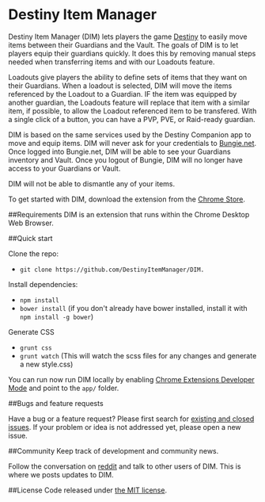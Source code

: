# Destiny Item Manager
Destiny Item Manager (DIM) lets players the game [Destiny](http://destinythegame.com/) to easily move items between their Guardians and the Vault. The goals of DIM is to let players equip their guardians quickly.  It does this by removing manual steps needed when transferring items and with our Loadouts feature.  

Loadouts give players the ability to define sets of items that they want on their Guardians.  When a loadout is selected, DIM will move the items referenced by the Loadout to a Guardian.  IF the item was equipped by another guardian, the Loadouts feature will replace that item with a similar item, if possible, to allow the Loadout referenced item to be transfered.  With a single click of a button, you can have a PVP, PVE, or Raid-ready guardian.

DIM is based on the same services used by the Destiny Companion app to move and equip items. DIM will never ask for your credentials to [Bungie.net](http;//bungie.net).  Once logged into Bungie.net, DIM will be able to see your Guardians inventory and Vault.  Once you logout of Bungie, DIM will no longer have access to your Guardians or Vault.  

DIM will not be able to dismantle any of your items.  

To get started with DIM, download the extension from the [Chrome Store](https://chrome.google.com/webstore/detail/destiny-item-manager/apghicjnekejhfancbkahkhdckhdagna).

##Requirements
DIM is an extension that runs within the Chrome Desktop Web Browser.

##Quick start

Clone the repo:

* `git clone https://github.com/DestinyItemManager/DIM.`

Install dependencies:

* `npm install`
* `bower install` (if you don't already have bower installed, install it with `npm install -g bower`)

Generate CSS
* `grunt css`
* `grunt watch` (This will watch the scss files for any changes and generate a new style.css)


You can run now run DIM locally by enabling [Chrome Extensions Developer Mode](https://developer.chrome.com/extensions/faq#faq-dev-01) and point to the `app/` folder.

##Bugs and feature requests

Have a bug or a feature request? Please first search for [existing and closed issues](https://github.com/DestinyItemManager/DIM/issues). If your problem or idea is not addressed yet, please open a new issue.


##Community
Keep track of development and community news.

Follow the conversation on [reddit](http://www.reddit.com/r/DestinyItemManager/) and talk to other users of DIM.  This is where we posts updates to DIM.

##License
Code released under [the MIT license](http://choosealicense.com/licenses/mit/).
